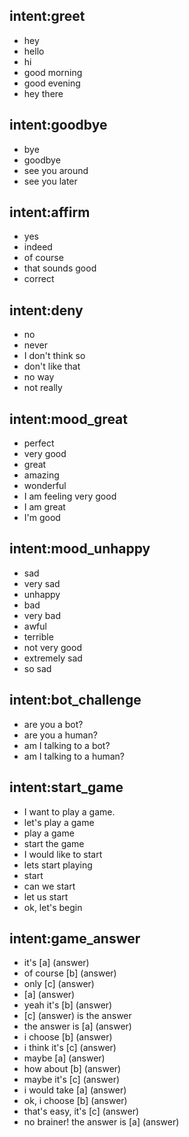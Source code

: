 ## intent:greet
- hey
- hello
- hi
- good morning
- good evening
- hey there

## intent:goodbye
- bye
- goodbye
- see you around
- see you later

## intent:affirm
- yes
- indeed
- of course
- that sounds good
- correct

## intent:deny
- no
- never
- I don't think so
- don't like that
- no way
- not really

## intent:mood_great
- perfect
- very good
- great
- amazing
- wonderful
- I am feeling very good
- I am great
- I'm good

## intent:mood_unhappy
- sad
- very sad
- unhappy
- bad
- very bad
- awful
- terrible
- not very good
- extremely sad
- so sad

## intent:bot_challenge
- are you a bot?
- are you a human?
- am I talking to a bot?
- am I talking to a human?

## intent:start_game
- I want to play a game.
- let's play a game
- play a game
- start the game
- I would like to start
- lets start playing
- start
- can we start
- let us start
- ok, let's begin

## intent:game_answer
- it's [a] (answer)
- of course [b] (answer)
- only [c] (answer)
- [a] (answer)
- yeah it's [b] (answer)
- [c] (answer) is the answer
- the answer is [a] (answer)
- i choose [b] (answer)
- i think it's [c] (answer)
- maybe [a] (answer)
- how about [b] (answer)
- maybe it's [c] (answer)
- i would take [a] (answer)
- ok, i choose [b] (answer)
- that's easy, it's [c] (answer)
- no brainer! the answer is [a] (answer)
